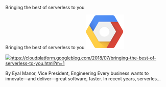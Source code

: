 Bringing the best of serverless to you

Bringing the best of serverless to you
![](../_resources/e969ffd5139cd3267d0a53bb46879217.png)

![](../_resources/f12145c5fa15a0084a400dee43de6218.png)https://cloudplatform.googleblog.com/2018/07/bringing-the-best-of-serverless-to-you.html?m=1

By Eyal Manor, Vice President, Engineering Every business wants to innovate—and deliver—great software, faster. In recent years, serverles...
